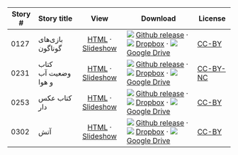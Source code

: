 Story #  | Story title | View | Download | License
-------- | -----------  |:-------:| ---------------- | -------
0127 | بازی‌های گوناگون | [HTML](https://global-asp.github.io/stories/fa/0127_بازی‌های-گوناگون.html) · <a href="https://global-asp.github.io/stories/fa/0127_بازی‌های-گوناگون_slides.html" target="_blank">Slideshow</a> | ![](https://cloud.githubusercontent.com/assets/9295750/9483128/0e089e5e-4b51-11e5-98ca-6da5cef156a7.png) [Github release]() · ![](https://cloud.githubusercontent.com/assets/9295750/10150606/3f5ae2dc-65f5-11e5-8f63-841c51cc1cde.png) [Dropbox](https://www.dropbox.com/s/909r07ngzaerm84/fa.zip) · ![](https://cloud.githubusercontent.com/assets/9295750/9473522/1d6fdde4-4b10-11e5-98f5-aa6c6b04a08e.png) [Google Drive]() | [CC-BY](https://creativecommons.org/licenses/by/3.0/)
0231 | کتاب وضعیت آب و هوا | [HTML](https://global-asp.github.io/stories/fa/0231_کتاب-وضعیت-آب-و-هوا.html) · <a href="https://global-asp.github.io/stories/fa/0231_کتاب-وضعیت-آب-و-هوا_slides.html" target="_blank">Slideshow</a> | ![](https://cloud.githubusercontent.com/assets/9295750/9483128/0e089e5e-4b51-11e5-98ca-6da5cef156a7.png) [Github release]() · ![](https://cloud.githubusercontent.com/assets/9295750/10150606/3f5ae2dc-65f5-11e5-8f63-841c51cc1cde.png) [Dropbox](https://www.dropbox.com/s/909r07ngzaerm84/fa.zip) · ![](https://cloud.githubusercontent.com/assets/9295750/9473522/1d6fdde4-4b10-11e5-98f5-aa6c6b04a08e.png) [Google Drive]() | [CC-BY-NC](http://creativecommons.org/licenses/by-nc/3.0/)
0253 | کتاب عکس دار | [HTML](https://global-asp.github.io/stories/fa/0253_کتاب-عکس-دار.html) · <a href="https://global-asp.github.io/stories/fa/0253_کتاب-عکس-دار_slides.html" target="_blank">Slideshow</a> | ![](https://cloud.githubusercontent.com/assets/9295750/9483128/0e089e5e-4b51-11e5-98ca-6da5cef156a7.png) [Github release]() · ![](https://cloud.githubusercontent.com/assets/9295750/10150606/3f5ae2dc-65f5-11e5-8f63-841c51cc1cde.png) [Dropbox](https://www.dropbox.com/s/909r07ngzaerm84/fa.zip) · ![](https://cloud.githubusercontent.com/assets/9295750/9473522/1d6fdde4-4b10-11e5-98f5-aa6c6b04a08e.png) [Google Drive]() | [CC-BY](https://creativecommons.org/licenses/by/3.0/)
0302 | آتش | [HTML](https://global-asp.github.io/stories/fa/0302_آتش.html) · <a href="https://global-asp.github.io/stories/fa/0302_آتش_slides.html" target="_blank">Slideshow</a> | ![](https://cloud.githubusercontent.com/assets/9295750/9483128/0e089e5e-4b51-11e5-98ca-6da5cef156a7.png) [Github release]() · ![](https://cloud.githubusercontent.com/assets/9295750/10150606/3f5ae2dc-65f5-11e5-8f63-841c51cc1cde.png) [Dropbox](https://www.dropbox.com/s/909r07ngzaerm84/fa.zip) · ![](https://cloud.githubusercontent.com/assets/9295750/9473522/1d6fdde4-4b10-11e5-98f5-aa6c6b04a08e.png) [Google Drive]() | [CC-BY](https://creativecommons.org/licenses/by/3.0/)
